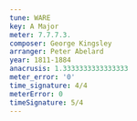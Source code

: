 ```yaml
---
tune: WARE
key: A Major
meter: 7.7.7.3.
composer: George Kingsley
arranger: Peter Abelard
year: 1811-1884
anacrusis: 1.3333333333333333
meter_error: '0'
time_signature: 4/4
meterError: 0
timeSignature: 5/4
---
```

